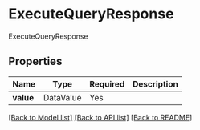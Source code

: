 # ExecuteQueryResponse

ExecuteQueryResponse

## Properties
| Name | Type | Required | Description |
| ------------ | ------------- | ------------- | ------------- |
**value** | DataValue | Yes |  |


[[Back to Model list]](../../README.md#documentation-for-models) [[Back to API list]](../../README.md#documentation-for-api-endpoints) [[Back to README]](../../README.md)
